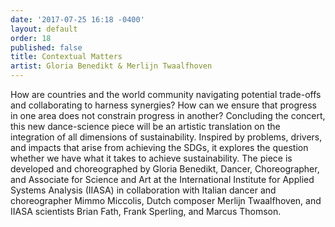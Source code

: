 ```yaml
---
date: '2017-07-25 16:18 -0400'
layout: default
order: 18
published: false
title: Contextual Matters
artist: Gloria Benedikt & Merlijn Twaalfhoven
---
```

How are countries and the world community navigating potential trade-offs and collaborating to harness synergies? How can we ensure that progress in one area does not constrain progress in another? Concluding the concert, this new dance-science piece will be an artistic translation on the integration of all dimensions of sustainability. Inspired by problems, drivers, and impacts that arise from achieving the SDGs, it explores the question whether we have what it takes to achieve sustainability. The piece is developed and choreographed by Gloria Benedikt, Dancer, Choreographer, and Associate for Science and Art at the International Institute for Applied Systems Analysis (IIASA) in collaboration with Italian dancer and choreographer Mimmo Miccolis, Dutch composer Merlijn Twaalfhoven, and IIASA scientists Brian Fath, Frank Sperling, and Marcus Thomson.
